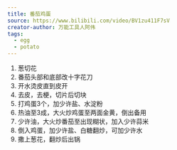 ```yaml
---
title: 番茄鸡蛋
source: https://www.bilibili.com/video/BV1zu411F7sV
creator-author: 万能工具人阿伟
tags:
  - egg
  - potato
---
```


1. 葱切花
1. 番茄头部和底部改十字花刀
2. 开水烫皮直到皮开
3. 去皮，去梗，切片后切块
4. 打鸡蛋3个，加少许盐、水淀粉
5. 热油至3成，大火炒鸡蛋至两面金黄，倒出备用
6. 少许油，大火炒番茄至出现糊状，加入少许蒜米
7. 倒入鸡蛋，加少许盐、白糖翻炒，可加少许水
8. 撒上葱花，翻炒后出锅